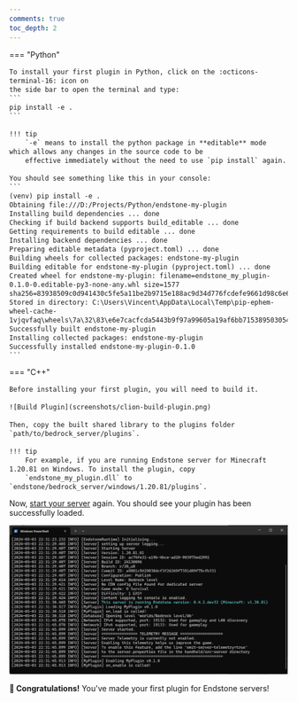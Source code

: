 ```yaml
---
comments: true
toc_depth: 2
---
```


=== "Python"

    To install your first plugin in Python, click on the :octicons-terminal-16: icon on
    the side bar to open the terminal and type:
    ```
    pip install -e .
    ```
    
    !!! tip
        `-e` means to install the python package in **editable** mode which allows any changes in the source code to be
        effective immediately without the need to use `pip install` again.

    You should see something like this in your console:
    ```
    (venv) pip install -e .
    Obtaining file:///D:/Projects/Python/endstone-my-plugin
    Installing build dependencies ... done
    Checking if build backend supports build_editable ... done
    Getting requirements to build editable ... done
    Installing backend dependencies ... done
    Preparing editable metadata (pyproject.toml) ... done
    Building wheels for collected packages: endstone-my-plugin
    Building editable for endstone-my-plugin (pyproject.toml) ... done
    Created wheel for endstone-my-plugin: filename=endstone_my_plugin-0.1.0-0.editable-py3-none-any.whl size=1577 sha256=83938509c0d941430c5fe5a11be2b9715e188ac9d34d776fcdefe9661d98c6e6
    Stored in directory: C:\Users\Vincent\AppData\Local\Temp\pip-ephem-wheel-cache-1vjqvfaq\wheels\7a\32\83\e6e7cacfcda5443b9f97a99605a19af6bb715389503054a8ca
    Successfully built endstone-my-plugin
    Installing collected packages: endstone-my-plugin
    Successfully installed endstone-my-plugin-0.1.0
    ```

=== "C++"

    Before installing your first plugin, you will need to build it.

    ![Build Plugin](screenshots/clion-build-plugin.png)
    
    Then, copy the built shared library to the plugins folder `path/to/bedrock_server/plugins`.

    !!! tip
        For example, if you are running Endstone server for Minecraft 1.20.81 on Windows. To install the plugin, copy
        `endstone_my_plugin.dll` to `endstone/bedrock_server/windows/1.20.81/plugins`.

Now, [start your server] again. You should see your plugin has been successfully loaded.

![Install plugin](screenshots/install-plugin.png)

**:partying_face: Congratulations!** You've made your first plugin for Endstone servers!

[start your server]: ../getting-started/start-your-server.md